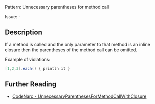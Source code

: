 Pattern: Unnecessary parentheses for method call

Issue: -

## Description

If a method is called and the only parameter to that method is an inline closure then the parentheses of the method call can be omitted.

Example of violations:

``` groovy
[1,2,3].each() { println it }
```

## Further Reading

* [CodeNarc - UnnecessaryParenthesesForMethodCallWithClosure](https://codenarc.github.io/CodeNarc/codenarc-rules-unnecessary.html#unnecessaryparenthesesformethodcallwithclosure-rule)